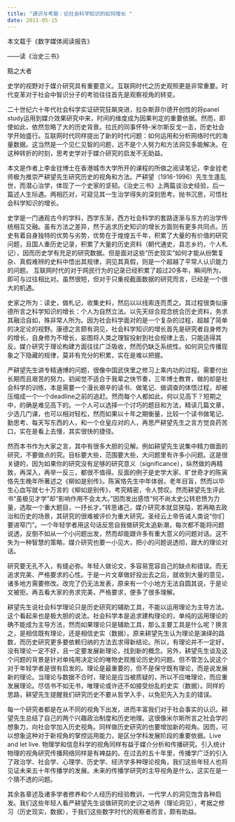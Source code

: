 ```yaml
---
title: "通识与考据：论社会科学知识的如何增长 "
date: 2011-05-15
---
```


<!--more-->

本文载于《数字媒体阅读报告》


——读《治史三书》

黠之大者

史学的视野对于媒介研究具有重要意义。互联网时代之历史观照更是非常重要。时代变革对于社会中智识分子的考验往往首先是观察视角的转变。

二十世纪六十年代社会科学实证研究狂飙突进，拉杂斯菲尔德开创性的将panel study运用到媒介效果研究中来，时间的维度成为因果判定的重要依据。然而，即使如此，依然忽略了大的历史背景。拉氏的同事怀特-米尔斯反戈一击，历史社会学开始盛行。互联网时代同样提出了新的时代问题：如何运用和分析网络时代的海量数据。这当然是一个见仁见智的问题，远不是个人努力和方法洞见多能解决。在这种转折的时刻，思考史学对于媒介研究的启发不无助益。

本文是作者上李金铨博士在香港城市大学所开的课程的所做之阅读笔记，李金铨老师极为推崇严耕望先生研究历史的视角和方法。严耕望（1916-1996）先生生逢乱世，而潜心治学，体现了一个史家的坚韧。《治史三书》上两篇谈治史经验，后一篇述人生际遇。两相匹对，可窥见其一生治学得失的深刻思考。抛书沉思，可悟社会科学知识的增长。

史学是一门通观古今的学科，西学东渐，西方社会科学的套路逐渐与东方的治学传统相互交融。虽有方法之差异，然于追求历史知识的增长方面则有更多共同点。历史有着自身独特的优势与劣势，优势在于煌煌五千年，积累了大量的有价值的研究问题，且国人重历史记录，积累了大量的历史资料（朝代通史，县志乡约，个人札记），因而历史学有充足的研究数据。但是面对这些“历史现实”如何才能从纷繁复杂、真假难辨的史料中悟出其规律，洞见其真假，则是一个超越了平常人认识能力的问题。 互联网时代的对于网民行为的记录已经积累了超过20多年，瞬间所为，即可与过往相比对。虽然很短，但对于只重视截面数据的研究而言，已经是一个很大的机遇。

史家之所为：读史，做札记，收集史料，然后以以线索连而贯之。其过程很类似康德所言之科学知识的增长：个人为自然立法。以先天综合观念统合历史资料，务求其融洽自如，殊非常人所为。因为社会科学面对的是一个复杂的过程，超越了简单的决定论的视野。康德之言颇有洞见，社会科学知识的增长首先是研究者自身修为的增长，自身修为不增长，妄图将人类之理智投射到社会规律上去，只能适得其反。媒介研究于理论构建方面往往广泛吸收，然而仍缺乏系统性。如何洞见传播现象之下隐藏的规律，莫非有充分的积累，实在是难以把握。

严耕望先生讲专精通博的问题，很像中国武侠里之修习上乘内功的过程。需要付出长期而且艰苦的努力。初闻觉不适合于我辈之快节奏，三年博士教育，做的却是社会科学的训练，本是需要一个漫长艰辛的读书、做笔记、做调查的体悟过程，却被压缩成一个一个deadline之前的追赶。然而每个人都如此，何以见高下？短期之中，的确是难见高下的。一个人可以选择一个讨巧的题目和方法，精读几篇文章，少选几门课，也可以相对轻松，然而如果以十年之期衡量，比较一个读书做笔记、勤思考、每天写东西的人，和一个仓皇应对的人，再思严耕望先生之言方觉良药苦口，实在是看上去慢，其实很快的捷径。

然而本书作为大家之言，其中有很多大胆的见解。例如耕望先生说集中精力做面的研究，不要做点的究。目标要大些，范围要大些，大问题里有许多小问题。这是很关键的，因为如果你的研究没有足够的研究意义（significance），纵然做的再精致，再深入，再举一反三，都很不值得。反面的例子是史学大家、旷世奇才的陈寅恪先生晚年所著述之《柳如是别传》。陈寅恪先生中年体弱，老年目盲，然而以毕生心血写就七十万言的《柳如是别传》，考究精密，令人赞叹。然而耕望先生评此书“虽极见才学”却“影响作用不会太大。”因而发出感悟“何不尚太史公转悲愤为力量，选取一个重大题目，一抒长才。”转思诸己，媒介研究本就显狭隘，若再略去政治和历史的场景，其研究的很难被评价为重大研究。圣经云上帝告诫人类说“你们要进窄门”。一个年轻学者用这句话反思自我做研究太追新潮，每次都不能将问题说透，反倒不如从一个小问题出发，然而却能跟许多有重大意义的问题对话。这不失为一种智慧的策略，媒介研究也要一小见大，把小的问题说透彻，跟大的理论对话。

研究要无孔不入，有缝必弥。年轻人做论文，多容易宽容自己的缺点和错误。而无追求完美、严格要求的心性。于是一片文章做好投出去之后，就收到大量的意见，诸多地方需要修改。改完了仍无法发表，原来有一个小地方无法自圆其说，于是论文被拒。再去看大家的务求完美，严格要求，便多了很多理解。

耕望先生说社会科学理论只是历史研究的辅助工具，不能以运用理论为主导方法。这个看起来也是极大胆的说法。社会科学本是追求建构理论的，单纯的运用理论的确不能成为主导方法，然而如果理论只是辅助工具，那么主要工具是什么呢？换言之，是相信既有理论，还是相信史实（数据）。原来耕望先生认为理论是演绎的路数，而历史研究更多要依赖归纳的方法去求得新结论。所以，有理论并不一定好，没有理论一定不好，且一定要发展新理论，找到新的概念。另外，耕望先生谈及这个问题的背景是针对单纯用决定论的唯物史观推论历史的问题。但不管怎么说这个对于年轻学者是很有启发的。理论是最重要的，但不是保守既有理论，而是说发展新的理论。当理论与数据不合时，理论是应当被质疑的，所以不应唯理论，而应重发展理论。尽信书不如无书，唯理论或许还不如接受纷乱的史实（数据）。同样的思路，耕望先生提醒我们研究历史不要从哲学入手，以免犯先入为主的错误。

每一个研究者都是在从不同的视角下出发，进而丰富我们对于社会事实的认识。耕望先生总结了自己的两个兴趣政治制度和历史地理。这很像米尔斯所言之社会学的想象力，向社会学加入历史视角。同样做历史研究的也要增加新的视角。因而，可以想象这种对于新视角的掌控运用能力，是区分学科发展阶段的重要依据。Live and let live. 物理学和信息科学的视角同样有益于媒介分析和传播研究。引入统计物理的视角研究传播网络同样是有裨益的。在过去的五十年里，传播学广泛的引入了政治学、社会学、心理学、历史学、经济学多种理论视角，我们这些年轻人也将见证未来五十年传播学的发展。未来的传播学研究的主导视角是什么，这实在是一个猜不透的问题。

其余各章述及诸多学者修养和个人经历的经验教训，一代学人的洞见饱含各种启发。我们这些年轻人看严耕望先生谈做研究的史识之培养（理论洞见），考据之修习（历史现实，数据），于我们这些数字时代的观察者而言，颇有助益。
